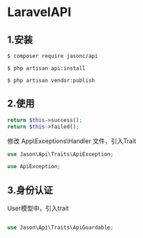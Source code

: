 # LaravelAPI

## 1.安装
```shell script
$ composer require jasonc/api

$ php artisan api:install

$ php artisan vendor:publish
```

## 2.使用

```php
return $this->success();
return $this->failed();
```

修改 App\Exceptions\Handler 文件，引入Trait
```php
use Jason\Api\Traits\ApiException;

use ApiException;
```
## 3.身份认证

User模型中，引入trait

```php

use Jason\Api\Traits\ApiGuardable;

```

